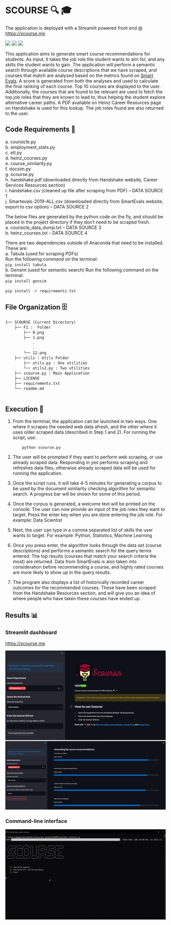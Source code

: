 # SCOURSE 🔍 🎓

The application is deployed with a Streamlit powered front end @ https://scourse.me 

[![](https://img.shields.io/github/license/sourcerer-io/hall-of-fame.svg?colorB=ff0000)](https://github.com/akshaybahadur21/CourseBaby/blob/main/LICENSE) 
[![](https://img.shields.io/badge/GitHub-Repo-brightgreen)](https://github.com/akshaybahadur21/SCOURSE)
[![](https://img.shields.io/badge/scourse-me-orange)](scourse.me)

This application aims to generate smart course recommendations for students. As input, it takes the job role the student wants to aim for, and any skills the student wants to gain. The application will perform a semantic search through available course descriptions that we have scraped, and courses that match are analysed based on the metrics found on [Smart Evals](smartevals.com). A score is generated from both the analyses and used to calculate the final ranking of each course. Top 10 courses are displayed to the user. Additionally, the courses that are found to be relevant are used to fetch the top job roles that they are known to lead to, thus helping the student explore alternative career paths. A PDF available on Heinz Career Resources page on Handshake is used for this lookup. The job roles found are also returned to the user. 

## Code Requirements 🦄
a.	coursicle.py<br>
b.	employment_stats.py<br>
c.	etl.py<br>
d.	heinz_courses.py<br>
e.	course_similarity.py<br>
f.	docsim.py<br>
g.	scourse.py<br>
h.	handshake.pdf (downloaded directly from Handshake website, Career Services Resources section)<br>
i.	handshake.csv (cleaned up file after scraping from PDF) – DATA SOURCE 1<br>
j.	Smartevals-2019-ALL.csv (downloaded directly from SmartEvals website, export to csv option) – DATA SOURCE 2<br>

The below files are generated by the python code on the fly, and should be placed in the project directory if they don’t need to be scraped fresh.<br>
    a.	coursicle_data_dump.txt – DATA SOURCE 3<br>
    b.	heinz_courses.txt – DATA SOURCE 4<br>

There are two dependencies outside of Anaconda that need to be installed. These are:<br>
    a.	Tabula (used for scraping PDFs)<br>
        Run the following command on the terminal:<br> ```pip install tabula``` <br>
    b.	Gensim (used for semantic search)
        Run the following command on the terminal: <br>```pip install gensim```


`pip install -r requirements.txt`

## File Organization 🗄️

```shell
├── SCOURSE (Current Directory)
    ├── F1 :  Folder
        ├── 0.png
        ├── 1.png
            .
            .
        └── 12.png
    ├── utils : Utils Folder
        ├── utils.py : One utilities
        └── utils2.py : Two utilities
    ├── scourse.py : Main Application
    ├── LICENSE
    ├── requirements.txt
    └── readme.md
        
```


## Execution 🐉
1.	From the terminal, the application can be launched in two ways. One where it scrapes the needed web data afresh, and the other where it uses older scraped data (described in Step 1 and 2).
    For running the script, use:
    ```
        python scourse.py
    ```
        
2.	The user will be prompted if they want to perform web scraping, or use already scraped data. Responding in yes performs scraping and refreshes data files, otherwise already scraped data will be used for running the application.
3.	Once the script runs, it will take 4-5 minutes for generating a corpus to be used by the document similarity checking algorithm for semantic search. A progress bar will be shown for some of this period. 
4.	Once the corpus is generated, a welcome text will be printed on the console. The user can now provide an input of the job roles they want to target. Press the enter key when you are done entering the job role. For example: Data Scientist
5.	Next, the user can type in a comma separated list of skills the user wants to target. For example: Python, Statistics, Machine Learning
6.	Once you press enter, the algorithm looks through the data set (course descriptions) and performs a semantic search for the query terms entered. The top results (courses that match your search criteria the most) are returned. Data from SmartEvals is also taken into consideration before recommending a course, and highly rated courses are more likely to show up in the query results. 
7.	The program also displays a list of historically recorded career outcomes for the recommended courses. These have been scraped from the Handshake Resources section, and will give you an idea of where people who have taken these courses have ended up. 

## Results 📊

### Streamlit dashboard
https://scourse.me  

![demo-1](resources\scourse-demo-1.png)
![demo-2](resources\scourse-demo-2.png)

### Command-line interface
![demo-cli](https://github.com/akshaybahadur21/BLOB/blob/master/scourse.gif)
<!-- <img src="https://github.com/akshaybahadur21/BLOB/blob/master/scourse.gif"> -->